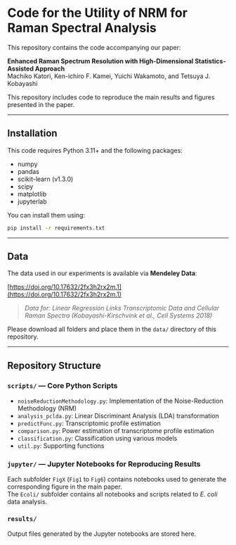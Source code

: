 # Code for the Utility of NRM for Raman Spectral Analysis

This repository contains the code accompanying our paper:

**Enhanced Raman Spectrum Resolution with High-Dimensional Statistics-Assisted Approach**  
Machiko Katori, Ken-ichiro F. Kamei, Yuichi Wakamoto, and Tetsuya J. Kobayashi

This repository includes code to reproduce the main results and figures presented in the paper.

---

## Installation

This code requires Python 3.11+ and the following packages:

- numpy
- pandas
- scikit-learn (v1.3.0)
- scipy
- matplotlib
- jupyterlab

You can install them using:

```bash
pip install -r requirements.txt
```

---

## Data

The data used in our experiments is available via **Mendeley Data**:

[https://doi.org/10.17632/2fx3h2rx2m.1](https://doi.org/10.17632/2fx3h2rx2m.1)  
> *Data for: Linear Regression Links Transcriptomic Data and Cellular Raman Spectra (Kobayashi-Kirschvink et al., Cell Systems 2018)*

Please download all folders and place them in the `data/` directory of this repository.

---

## Repository Structure

### `scripts/` — Core Python Scripts
- `noiseReductionMethodology.py`: Implementation of the Noise-Reduction Methodology (NRM)
- `analysis_pclda.py`: Linear Discriminant Analysis (LDA) transformation
- `predictFunc.py`: Transcriptomic profile estimation
- `comparison.py`: Power estimation of transcriptome profile estimation
- `classification.py`: Classification using various models
- `util.py`: Supporting functions

### `jupyter/` — Jupyter Notebooks for Reproducing Results
Each subfolder `FigX` (`Fig1` to `Fig6`) contains notebooks used to generate the corresponding figure in the main paper.  
The `Ecoli/` subfolder contains all notebooks and scripts related to *E. coli* data analysis.

### `results/`
Output files generated by the Jupyter notebooks are stored here.
